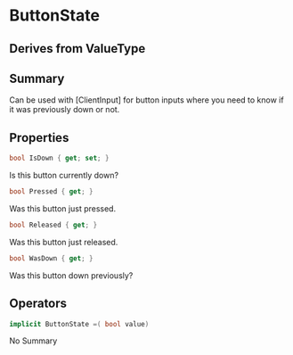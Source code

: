# ButtonState

## Derives from ValueType

## Summary

Can be used with [ClientInput] for button inputs where you need to know if it was previously down or not.
## Properties

```c#
bool IsDown { get; set; } 
```
Is this button currently down?
```c#
bool Pressed { get; } 
```
Was this button just pressed.
```c#
bool Released { get; } 
```
Was this button just released.
```c#
bool WasDown { get; } 
```
Was this button down previously?
## Operators

```c#
implicit ButtonState =( bool value) 
```
No Summary
